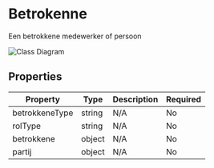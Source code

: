 # Betrokenne

Een betrokkene medewerker of persoon

![Class Diagram](https://github.com/CommonGateway/CustomerInteractionBundle/blob/documentation-2024-Klant/docs/schema/klant.taak.betrokkene.svg)

## Properties

| Property | Type | Description | Required |
|----------|------|-------------|----------|
| betrokkeneType | string | N/A | No |
| rolType | string | N/A | No |
| betrokkene | object | N/A | No |
| partij | object | N/A | No |
